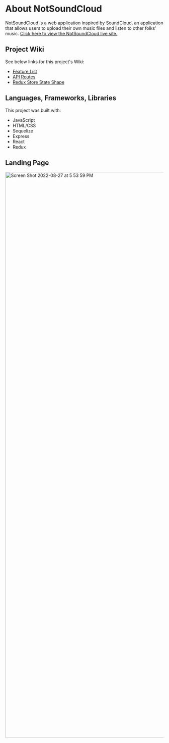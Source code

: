 # About NotSoundCloud

NotSoundCloud is a web application inspired by SoundCloud, an application that allows users to upload their own music files and listen to other folks' music. <a href='https://my-soundcloud-clone.herokuapp.com/' target='_blank' >Click here to view the NotSoundCloud live site.</a>

## Project Wiki
See below links for this project's Wiki:
- <a href='https://github.com/elinzer/SoundCloud/wiki/Feature-List' target='_blank'>Feature List</a>
- <a href='https://github.com/elinzer/SoundCloud/wiki/API-Routes' target='_blank'>API Routes</a>
- <a href='https://github.com/elinzer/SoundCloud/wiki/Redux-State-Shape' target='_blank'>Redux Store State Shape</a>

## Languages, Frameworks, Libraries
This project was built with:
* JavaScript
* HTML/CSS
* Sequelize
* Express
* React
* Redux

## Landing Page

<img width="1791" alt="Screen Shot 2022-08-27 at 5 53 59 PM" src="https://user-images.githubusercontent.com/101808290/187086034-8f900e43-874e-4605-9c8f-3a2b208f7149.png">
